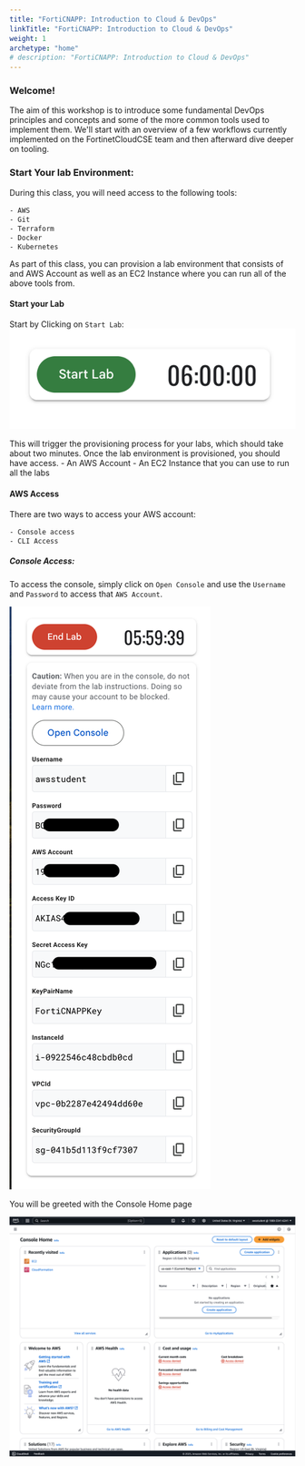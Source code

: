 ```yaml
---
title: "FortiCNAPP: Introduction to Cloud & DevOps"
linkTitle: "FortiCNAPP: Introduction to Cloud & DevOps"
weight: 1
archetype: "home"
# description: "FortiCNAPP: Introduction to Cloud & DevOps"
---
```


### Welcome!

The aim of this workshop is to introduce some fundamental DevOps principles and concepts and some of the more common tools used to implement them. We'll start with an overview of a few workflows currently implemented on the FortinetCloudCSE team and then afterward dive deeper on tooling.

### Start Your lab Environment:

During this class, you will need access to the following tools:

    - AWS
    - Git
    - Terraform
    - Docker
    - Kubernetes

As part of this class, you can provision a lab environment that consists of and AWS Account as well as an EC2 Instance where you can run all of the above tools from.

#### Start your Lab

Start by Clicking on `Start Lab`: 
![](img/lab-1.png)

This will trigger the provisioning process for your labs, which should take about two minutes. Once the lab environment is provisioned, you should have access.
    - An AWS Account
    - An EC2 Instance that you can use to run all the labs

#### AWS Access 

There are two ways to access your AWS account:
    
    - Console access
    - CLI Access

##### Console Access:

To access the console, simply click on `Open Console` and use the `Username` and `Password` to access that `AWS Account`.

![](img/lab-2.png)

You will be greeted with the Console Home page

![](img/aws-1.png)
